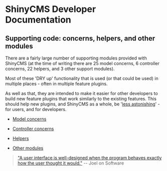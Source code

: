 # ShinyCMS Developer Documentation

## Supporting code: concerns, helpers, and other modules

There are a fairly large number of supporting modules provided with ShinyCMS (at the time of writing there are 25 model concerns, 6 controller concerns, 22 helpers, and 3 other support modules).

Most of these 'DRY up' functionality that is used (or that could be used) in multiple places - often in multiple feature plugins.

As well as that, they are intended to make it easier for other developers to build new feature plugins that work similarly to the existing features. This should help new plugins, and ShinyCMS as a whole, be '[less astonishing][1]' - for users, and for developers.

* [Model concerns](model-concerns.md)

* [Controller concerns](controller-concerns.md)

* [Helpers](helpers.md)

* [Other modules](other-modules.md)


> ["A user interface is well-designed when the program behaves exactly how the user thought it would."](http://www.joelonsoftware.com/uibook/chapters/fog0000000057.html) -- Joel on Software


[1]: https://en.wikipedia.org/wiki/Principle_of_least_astonishment 'Principle of Least Astonishment'
